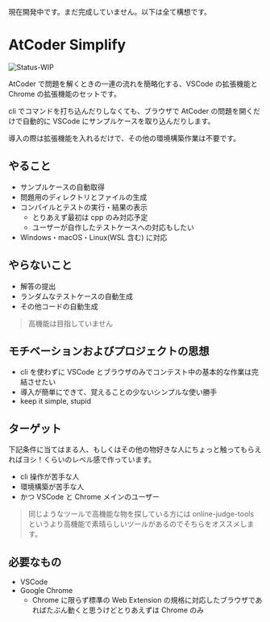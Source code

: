 現在開発中です。まだ完成していません。以下は全て構想です。

# AtCoder Simplify

![Status-WIP](https://img.shields.io/badge/Status-WIP-orange)

AtCoder で問題を解くときの一連の流れを簡略化する、VSCode の拡張機能と Chrome の拡張機能のセットです。

cli でコマンドを打ち込んだりしなくても、ブラウザで AtCoder の問題を開くだけで自動的に VSCode にサンプルケースを取り込んだりします。

導入の際は拡張機能を入れるだけで、その他の環境構築作業は不要です。

## やること

- サンプルケースの自動取得
- 問題用のディレクトリとファイルの生成
- コンパイルとテストの実行・結果の表示
  - とりあえず最初は cpp のみ対応予定
  - ユーザーが自作したテストケースへの対応もしたい
- Windows・macOS・Linux(WSL 含む) に対応

## やらないこと

- 解答の提出
- ランダムなテストケースの自動生成
- その他コードの自動生成

> 高機能は目指していません

## モチベーションおよびプロジェクトの思想

- cli を使わずに VSCode とブラウザのみでコンテスト中の基本的な作業は完結させたい
- 導入が簡単にできて、覚えることの少ないシンプルな使い勝手
- keep it simple, stupid

## ターゲット

下記条件に当てはまる人、もしくはその他の物好きな人にちょっと触ってもらえればヨシ！くらいのレベル感で作っています。

- cli 操作が苦手な人
- 環境構築が苦手な人
- かつ VSCode と Chrome メインのユーザー

> 同じようなツールで高機能な物を探している方には online-judge-tools というより高機能で素晴らしいツールがあるのでそちらをオススメします。

## 必要なもの

- VSCode
- Google Chrome
  - Chrome に限らず標準の Web Extension の規格に対応したブラウザであればたぶん動くと思うけどとりあえずは Chrome のみ
